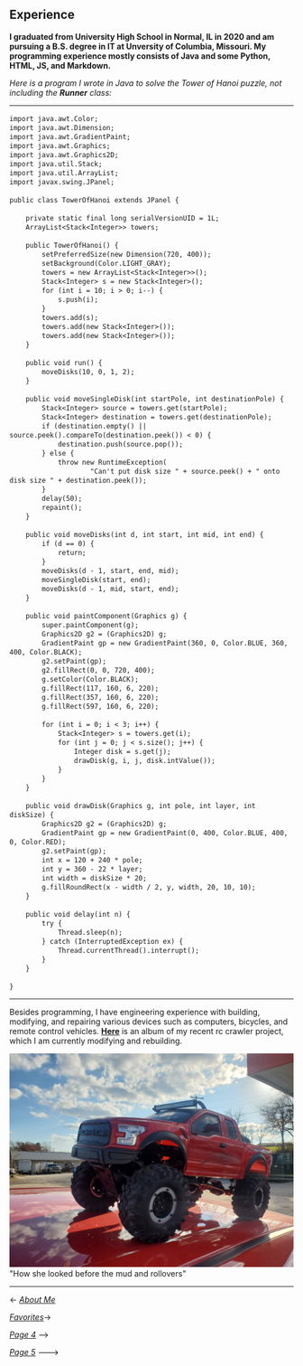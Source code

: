 ## Experience

**I graduated from University High School in Normal, IL in 2020 and am pursuing a B.S. degree in IT at Unversity of Columbia, Missouri. My programming experience mostly consists of Java and some Python, HTML, JS, and Markdown.**

*Here is a program I wrote in Java to solve the Tower of Hanoi puzzle, not including the **Runner** class:*

---
```
import java.awt.Color;
import java.awt.Dimension;
import java.awt.GradientPaint;
import java.awt.Graphics;
import java.awt.Graphics2D;
import java.util.Stack;
import java.util.ArrayList;
import javax.swing.JPanel;

public class TowerOfHanoi extends JPanel {

    private static final long serialVersionUID = 1L;
    ArrayList<Stack<Integer>> towers;

    public TowerOfHanoi() {
        setPreferredSize(new Dimension(720, 400));
        setBackground(Color.LIGHT_GRAY);
        towers = new ArrayList<Stack<Integer>>();
        Stack<Integer> s = new Stack<Integer>();
        for (int i = 10; i > 0; i--) {
            s.push(i);
        }
        towers.add(s);
        towers.add(new Stack<Integer>());
        towers.add(new Stack<Integer>());
    }

    public void run() {
        moveDisks(10, 0, 1, 2);
    }

    public void moveSingleDisk(int startPole, int destinationPole) {
        Stack<Integer> source = towers.get(startPole);
        Stack<Integer> destination = towers.get(destinationPole);
        if (destination.empty() || source.peek().compareTo(destination.peek()) < 0) {
            destination.push(source.pop());
        } else {
            throw new RuntimeException(
                    "Can't put disk size " + source.peek() + " onto disk size " + destination.peek());
        }
        delay(50);
        repaint();
    }

    public void moveDisks(int d, int start, int mid, int end) {
        if (d == 0) {
            return;
        }
        moveDisks(d - 1, start, end, mid);
        moveSingleDisk(start, end);
        moveDisks(d - 1, mid, start, end);
    }

    public void paintComponent(Graphics g) {
        super.paintComponent(g);
        Graphics2D g2 = (Graphics2D) g;
        GradientPaint gp = new GradientPaint(360, 0, Color.BLUE, 360, 400, Color.BLACK);
        g2.setPaint(gp);
        g2.fillRect(0, 0, 720, 400);
        g.setColor(Color.BLACK);
        g.fillRect(117, 160, 6, 220);
        g.fillRect(357, 160, 6, 220);
        g.fillRect(597, 160, 6, 220);

        for (int i = 0; i < 3; i++) {
            Stack<Integer> s = towers.get(i);
            for (int j = 0; j < s.size(); j++) {
                Integer disk = s.get(j);
                drawDisk(g, i, j, disk.intValue());
            }
        }
    }

    public void drawDisk(Graphics g, int pole, int layer, int diskSize) {
        Graphics2D g2 = (Graphics2D) g;
        GradientPaint gp = new GradientPaint(0, 400, Color.BLUE, 400, 0, Color.RED);
        g2.setPaint(gp);
        int x = 120 + 240 * pole;
        int y = 360 - 22 * layer;
        int width = diskSize * 20;
        g.fillRoundRect(x - width / 2, y, width, 20, 10, 10);
    }

    public void delay(int n) {
        try {
            Thread.sleep(n);
        } catch (InterruptedException ex) {
            Thread.currentThread().interrupt();
        }
    }

}
```
---
Besides programming, I have engineering experience with building, modifying, and repairing various devices such as computers, bicycles, and remote control vehicles. **[Here](https://photos.app.goo.gl/p42X9M8gGHEwWnZT9)** is an album of my recent rc crawler project, which I am currently modifying and rebuilding. 

![Picture of my rc crawler](crawler.png) "How she looked before the mud and rollovers"

---
<- [*About Me*](README.md)

[*Favorites*](favorite.md)->

[*Page 4*](page4.md) -->

[*Page 5*](page5.md) --->
